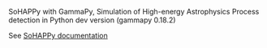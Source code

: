 SoHAPPy with GammaPy,
Simulation of High-energy Astrophysics Process detection in Python
dev version (gammapy 0.18.2)

See [SoHAPPy documentation](https://tstolarczyk.github.io/SoHAPPy-doc/)

